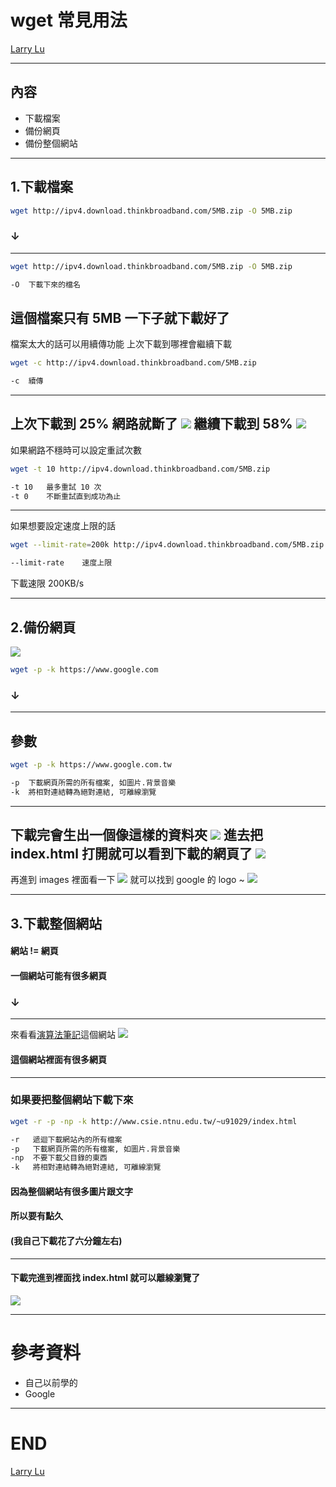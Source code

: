 # wget 常見用法
[Larry Lu](https://github.com/Larry850806)

---

## 內容
- 下載檔案
- 備份網頁
- 備份整個網站

---

## 1.下載檔案
```bash
wget http://ipv4.download.thinkbroadband.com/5MB.zip -O 5MB.zip
```
### ↓
----
```bash
wget http://ipv4.download.thinkbroadband.com/5MB.zip -O 5MB.zip

-O  下載下來的檔名
```
這個檔案只有 5MB 一下子就下載好了
----
檔案太大的話可以用續傳功能
上次下載到哪裡會繼續下載
```bash
wget -c http://ipv4.download.thinkbroadband.com/5MB.zip

-c  續傳
```
----
上次下載到 25% 網路就斷了
![](http://imgur.com/RHt0Erp.png)
繼續下載到 58%
![](http://imgur.com/cD9sg5m.png)
----
如果網路不穩時可以設定重試次數
```bash
wget -t 10 http://ipv4.download.thinkbroadband.com/5MB.zip

-t 10   最多重試 10 次
-t 0    不斷重試直到成功為止
```
----
如果想要設定速度上限的話
```bash
wget --limit-rate=200k http://ipv4.download.thinkbroadband.com/5MB.zip

--limit-rate    速度上限
```
下載速限 200KB/s

---

## 2.備份網頁
![](http://imgur.com/4sApmZP.png)
```bash
wget -p -k https://www.google.com
```
### ↓
----
## 參數
```bash
wget -p -k https://www.google.com.tw

-p  下載網頁所需的所有檔案, 如圖片.背景音樂
-k  將相對連結轉為絕對連結, 可離線瀏覽
```
----
下載完會生出一個像這樣的資料夾
![](http://i.imgur.com/JMjX9kH.png)
進去把 index.html 打開就可以看到下載的網頁了
![](http://i.imgur.com/WkB5CJH.png)
----
再進到 images 裡面看一下
![](http://imgur.com/u18AwZs.png)
就可以找到 google 的 logo ~
![](http://imgur.com/thElnfF.png)

---

## 3.下載整個網站
#### 網站 != 網頁
#### 一個網站可能有很多網頁
### ↓
----
來看看[演算法筆記](http://www.csie.ntnu.edu.tw/~u91029/index.html)這個網站
![](http://imgur.com/Y4iMtPw.png)
#### 這個網站裡面有很多網頁
----
### 如果要把整個網站下載下來
```bash
wget -r -p -np -k http://www.csie.ntnu.edu.tw/~u91029/index.html

-r   遞迴下載網站內的所有檔案
-p   下載網頁所需的所有檔案, 如圖片.背景音樂
-np  不要下載父目錄的東西
-k   將相對連結轉為絕對連結, 可離線瀏覽

```
#### 因為整個網站有很多圖片跟文字
#### 所以要有點久
#### (我自己下載花了六分鐘左右)
----
#### 下載完進到裡面找 index.html 就可以離線瀏覽了
![](http://imgur.com/O7ztPzf.png)

---

# 參考資料
- 自己以前學的
- Google

---

# END
[Larry Lu](https://github.com/Larry850806)









